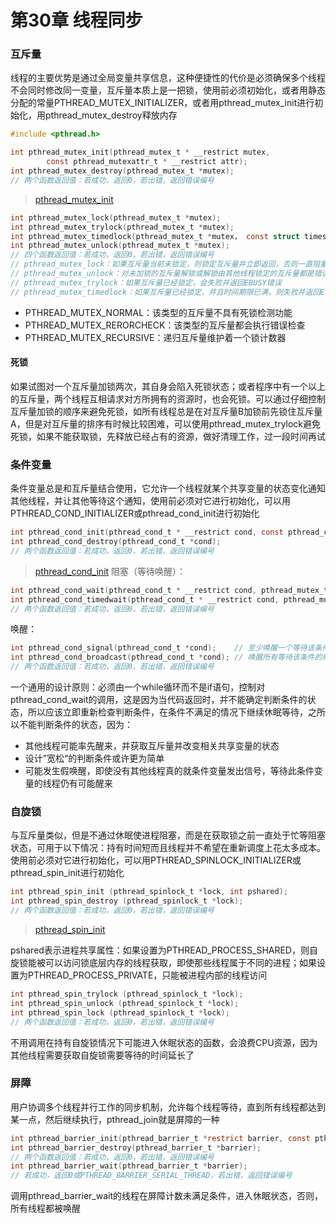 # 第30章 线程同步
### 互斥量
线程的主要优势是通过全局变量共享信息，这种便捷性的代价是必须确保多个线程不会同时修改同一变量，互斥量本质上是一把锁，使用前必须初始化，或者用静态分配的常量PTHREAD_MUTEX_INITIALIZER，或者用pthread_mutex_init进行初始化，用pthread_mutex_destroy释放内存
```c
#include <pthread.h>

int pthread_mutex_init(pthread_mutex_t * __restrict mutex,
		const pthread_mutexattr_t * __restrict attr);
int pthread_mutex_destroy(pthread_mutex_t *mutex);
// 两个函数返回值：若成功，返回0，若出错，返回错误编号
```
> [pthread_mutex_init](https://blog.csdn.net/Primeprime/article/details/105617856?ops_request_misc=%257B%2522request%255Fid%2522%253A%2522e8e20fed1685b5790ea1f760b3d2a1d7%2522%252C%2522scm%2522%253A%252220140713.130102334..%2522%257D&request_id=e8e20fed1685b5790ea1f760b3d2a1d7&biz_id=0&utm_medium=distribute.pc_search_result.none-task-blog-2~all~top_positive~default-1-105617856-null-null.142^v101^pc_search_result_base1&utm_term=pthread_mutex_init&spm=1018.2226.3001.4187)
```c
int pthread_mutex_lock(pthread_mutex_t *mutex);
int pthread_mutex_trylock(pthread_mutex_t *mutex);
int pthread_mutex_timedlock(pthread_mutex_t *mutex， const struct timespec *astime);
int pthread_mutex_unlock(pthread_mutex_t *mutex);
// 四个函数返回值：若成功，返回0，若出错，返回错误编号
// pthread_mutex_lock：如果互斥量当前未锁定，则锁定互斥量并立即返回，否则一直阻塞；如果被同一所有者重复加锁将导致死锁
// pthread_mutex_unlock：对未加锁的互斥量解锁或解锁由其他线程锁定的互斥量都是错误行为
// pthread_mutex_trylock：如果互斥量已经锁定，会失败并返回EBUSY错误
// pthread_mutex_timedlock：如果互斥量已经锁定，并且时间期限已满，则失败并返回ETIMEDOUT错误
```
- PTHREAD_MUTEX_NORMAL：该类型的互斥量不具有死锁检测功能
- PTHREAD_MUTEX_RERORCHECK：该类型的互斥量都会执行错误检查
- PTHREAD_MUTEX_RECURSIVE：递归互斥量维护着一个锁计数器
#### 死锁
如果试图对一个互斥量加锁两次，其自身会陷入死锁状态；或者程序中有一个以上的互斥量，两个线程互相请求对方所拥有的资源时，也会死锁。可以通过仔细控制互斥量加锁的顺序来避免死锁，如所有线程总是在对互斥量B加锁前先锁住互斥量A，但是对互斥量的排序有时候比较困难，可以使用pthread_mutex_trylock避免死锁，如果不能获取锁，先释放已经占有的资源，做好清理工作，过一段时间再试
### 条件变量
条件变量总是和互斥量结合使用，它允许一个线程就某个共享变量的状态变化通知其他线程，并让其他等待这个通知，使用前必须对它进行初始化，可以用PTHREAD_COND_INITIALIZER或pthread_cond_init进行初始化
```c
int pthread_cond_init(pthread_cond_t * __restrict cond, const pthread_condattr_t * _Nullable __restrict attr);
int pthread_cond_destroy(pthread_cond_t *cond);		
// 两个函数返回值：若成功，返回0，若出错，返回错误编号
```
> [pthread_cond_init](https://blog.csdn.net/fan_music/article/details/122702011?ops_request_misc=%257B%2522request%255Fid%2522%253A%2522e18422e637da624564ecb15a19de0704%2522%252C%2522scm%2522%253A%252220140713.130102334..%2522%257D&request_id=e18422e637da624564ecb15a19de0704&biz_id=0&utm_medium=distribute.pc_search_result.none-task-blog-2~all~top_click~default-1-122702011-null-null.142^v101^pc_search_result_base1&utm_term=pthread_cond_init&spm=1018.2226.3001.4187)
阻塞（等待唤醒）：
```c
int pthread_cond_wait(pthread_cond_t * __restrict cond, pthread_mutex_t * __restrict mutex);
int pthread_cond_timedwait(pthread_cond_t * __restrict cond, pthread_mutex_t * __restrict mutex, const struct timespec * _Nullable __restrict tsptr);
// 两个函数返回值：若成功，返回0，若出错，返回错误编号
```
唤醒：
```c
int pthread_cond_signal(pthread_cond_t *cond);	  // 至少唤醒一个等待该条件的线程
int pthread_cond_broadcast(pthread_cond_t *cond); // 唤醒所有等待该条件的线程
// 两个函数返回值：若成功，返回0，若出错，返回错误编号
```
一个通用的设计原则：必须由一个while循环而不是if语句，控制对pthread_cond_wait的调用，这是因为当代码返回时，并不能确定判断条件的状态，所以应该立即重新检查判断条件，在条件不满足的情况下继续休眠等待，之所以不能判断条件的状态，因为：
- 其他线程可能率先醒来，并获取互斥量并改变相关共享变量的状态
- 设计”宽松“的判断条件或许更为简单
- 可能发生假唤醒，即使没有其他线程真的就条件变量发出信号，等待此条件变量的线程仍有可能醒来
### 自旋锁
与互斥量类似，但是不通过休眠使进程阻塞，而是在获取锁之前一直处于忙等阻塞状态，可用于以下情况：持有时间短而且线程并不希望在重新调度上花太多成本。使用前必须对它进行初始化，可以用PTHREAD_SPINLOCK_INITIALIZER或pthread_spin_init进行初始化
```c
int pthread_spin_init (pthread_spinlock_t *lock, int pshared);
int pthread_spin_destroy (pthread_spinlock_t *lock);
// 两个函数返回值：若成功，返回0，若出错，返回错误编号
```
> [pthread_spin_init](https://blog.csdn.net/luohaha66/article/details/134145815?ops_request_misc=%257B%2522request%255Fid%2522%253A%2522b444363bdd700ad61052254a4d2c0b40%2522%252C%2522scm%2522%253A%252220140713.130102334..%2522%257D&request_id=b444363bdd700ad61052254a4d2c0b40&biz_id=0&utm_medium=distribute.pc_search_result.none-task-blog-2~all~sobaiduend~default-1-134145815-null-null.142^v101^pc_search_result_base1&utm_term=pthread_spin_init&spm=1018.2226.3001.4187)

pshared表示进程共享属性：如果设置为PTHREAD_PROCESS_SHARED，则自旋锁能被可以访问锁底层内存的线程获取，即使那些线程属于不同的进程；如果设置为PTHREAD_PROCESS_PRIVATE，只能被进程内部的线程访问

```c
int pthread_spin_trylock (pthread_spinlock_t *lock);
int pthread_spin_unlock (pthread_spinlock_t *lock);
int pthread_spin_lock (pthread_spinlock_t *lock);
// 两个函数返回值：若成功，返回0，若出错，返回错误编号
```
不用调用在持有自旋锁情况下可能进入休眠状态的函数，会浪费CPU资源，因为其他线程需要获取自旋锁需要等待的时间延长了
### 屏障
用户协调多个线程并行工作的同步机制，允许每个线程等待，直到所有线程都达到某一点，然后继续执行，pthread_join就是屏障的一种
```c
int pthread_barrier_init(pthread_barrier_t *restrict barrier, const pthread_barrierattr_t *restrict attr, unsigned count);
int pthread_barrier_destroy(pthread_barrier_t *barrier);
// 两个函数返回值：若成功，返回0，若出错，返回错误编号
int pthread_barrier_wait(pthread_barrier_t *barrier);
// 若成功，返回0或PTHREAD_BARRIER_SERIAL_THREAD，若出错，返回错误编号
```
调用pthread_barrier_wait的线程在屏障计数未满足条件，进入休眠状态，否则，所有线程都被唤醒